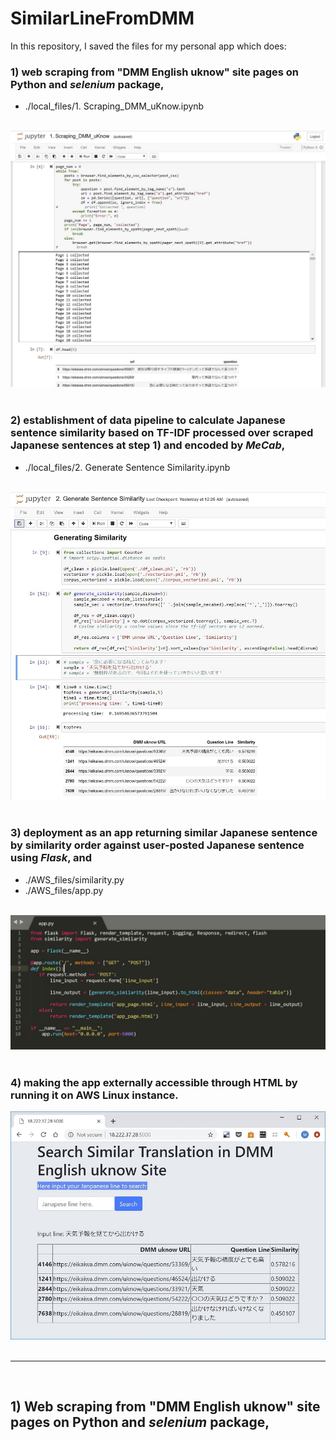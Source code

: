 # SimilarLineFromDMM

>
In this repository, I saved the files for my personal app which does: 
###  1) web scraping from "DMM English uknow" site pages on Python and *selenium* package, 
   - ./local_files/1. Scraping_DMM_uKnow.ipynb
   </br>
   <img width=600 src="./img/SimilarLineFromDMM_01.JPG">
</br>
</br>

###  2) establishment of data pipeline to calculate Japanese sentence similarity based on TF-IDF processed over scraped Japanese sentences at step 1) and encoded by *MeCab*, 
   - ./local_files/2. Generate Sentence Similarity.ipynb
   </br>
   <img width=600 src="./img/SimilarLineFromDMM_02.JPG">
</br>
</br>

###  3) deployment as an app returning similar Japanese sentence by similarity order against user-posted Japanese sentence using *Flask*, and 
   - ./AWS_files/similarity.py
   - ./AWS_files/app.py
   </br>
   <img width=600 src="./img/SimilarLineFromDMM_03.JPG">
</br>
</br>

###  4) making the app externally accessible through HTML by running it on AWS Linux instance.
   <img width=600 src="./img/SimilarLineFromDMM_04.JPG">
</br>
</br>

<hr>

</br>

##  1) Web scraping from "DMM English uknow" site pages on Python and *selenium* package, 
